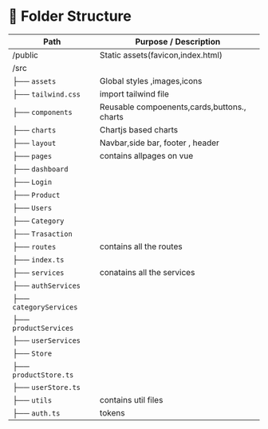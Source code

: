 # 📂 Folder Structure

| Path                             | Purpose / Description                                       |
|----------------------------------|-------------------------------------------------------------|
| /public                          | Static assets(favicon,index.html)                           |  
 | /src
| ├── `assets`                     | Global styles ,images,icons                                 |
|   ├── `tailwind.css`             | import tailwind file                                        |
| ├── `components`                 | Reusable compoenents,cards,buttons., charts                 |
|   ├── `charts`                   | Chartjs based charts                                        |
|   ├── `layout`                   | Navbar,side bar, footer , header                            |
| ├── `pages`                      | contains allpages on vue                                    |
|   ├── `dashboard`                |                                                             |
|   ├── `Login`                    |                                                             |
|   ├── `Product`                  |                                                             |
|   ├── `Users`                    |                                                             |
|   ├── `Category`                 |                                                             |
|   ├── `Trasaction`               |                                                             |
| ├── `routes`                     |  contains all the routes                                    |
|   ├── `index.ts`                 |                                                             |
| ├── `services`                   |  conatains all the services                                 |
|   ├── `authServices`             |                                                             |
|   ├── `categoryServices`         |                                                             |
|   ├── `productServices`          |                                                             |
|   ├── `userServices`             |                                                             |
| ├── `Store`                      |                                                             |
|   ├── `productStore.ts`          |                                                             |
|   ├── `userStore.ts`             |                                                             |
| ├── `utils`                      |  contains util files                                        |
|   ├── `auth.ts`                  |  tokens                                                     | 